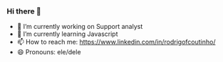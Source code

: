 ### Hi there 👋
  

- 🔭 I’m currently working on Support analyst
- 🌱 I’m currently learning Javascript
- 📫 How to reach me: https://www.linkedin.com/in/rodrigofcoutinho/
- 😄 Pronouns: ele/dele
